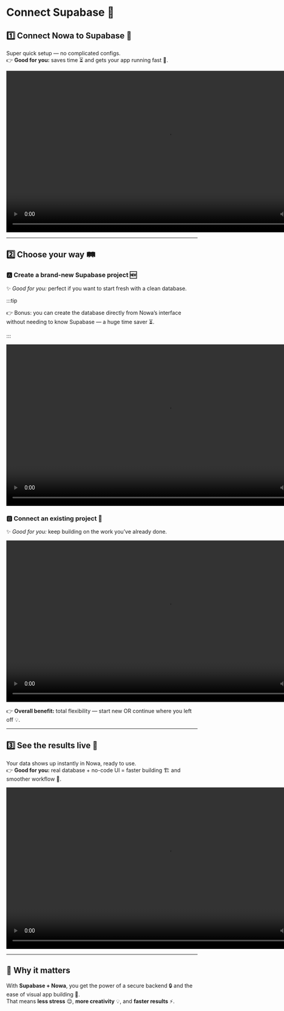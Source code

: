 # Connect Supabase 🔌

## 1️⃣ Connect Nowa to Supabase 🔌
Super quick setup — no complicated configs.  
👉 **Good for you:** saves time ⏳ and gets your app running fast 🚀.  

<video controls width="850">
  <source src="/videos/supabase/1.mp4" type="video/mp4" />
  Your browser does not support the video tag.
</video>

---

## 2️⃣ Choose your way 🛤️  

### 🅰️ Create a brand-new Supabase project 🆕  
✨ *Good for you:* perfect if you want to start fresh with a clean database.  

:::tip

👉 Bonus: you can create the database directly from Nowa’s interface without needing to know Supabase — a huge time saver ⏳.

:::

<video controls width="850">
  <source src="/videos/supabase/createproject.webm" type="video/mp4" />
  Your browser does not support the video tag.
</video>

### 🅱️ Connect an existing project 🔗  
✨ *Good for you:* keep building on the work you’ve already done.  

<video controls width="850">
  <source src="/videos/supabase/selectproject.webm" type="video/mp4" />
  Your browser does not support the video tag.
</video>

👉 **Overall benefit:** total flexibility — start new OR continue where you left off 💡.  

---

## 3️⃣ See the results live 👀  
Your data shows up instantly in Nowa, ready to use.  
👉 **Good for you:** real database + no-code UI = faster building 🏗️ and smoother workflow 🎨.  

<video controls width="850">
  <source src="/videos/supabase/3.webm" type="video/mp4" />
  Your browser does not support the video tag.
</video>

---

## 🌟 Why it matters  
With **Supabase + Nowa**, you get the power of a secure backend 🔒 and the ease of visual app building 🎉.  
That means **less stress** 😌, **more creativity** 💡, and **faster results** ⚡.  
